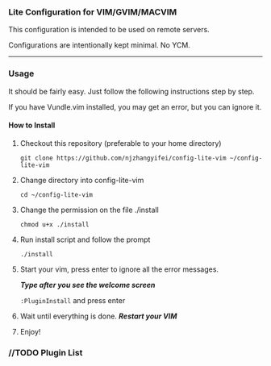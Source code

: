 ### Lite Configuration for VIM/GVIM/MACVIM

This configuration is intended to be used on remote servers.

Configurations are intentionally kept minimal. No YCM.

---

### Usage
It should be fairly easy. Just follow the following instructions step by step.

If you have Vundle.vim installed, you may get an error, but you can ignore it.

#### How to Install
1. Checkout this repository (preferable to your home directory)
    
    `git clone https://github.com/njzhangyifei/config-lite-vim ~/config-lite-vim`

2. Change directory into config-lite-vim
    
    `cd ~/config-lite-vim`

3. Change the permission on the file ./install

    `chmod u+x ./install`

4. Run install script and follow the prompt

    `./install`

5. Start your vim, press enter to ignore all the error messages.

   ***Type after you see the welcome screen***

    `:PluginInstall` and press enter

6. Wait until everything is done. ***Restart your VIM***

7. Enjoy!


### //TODO Plugin List
